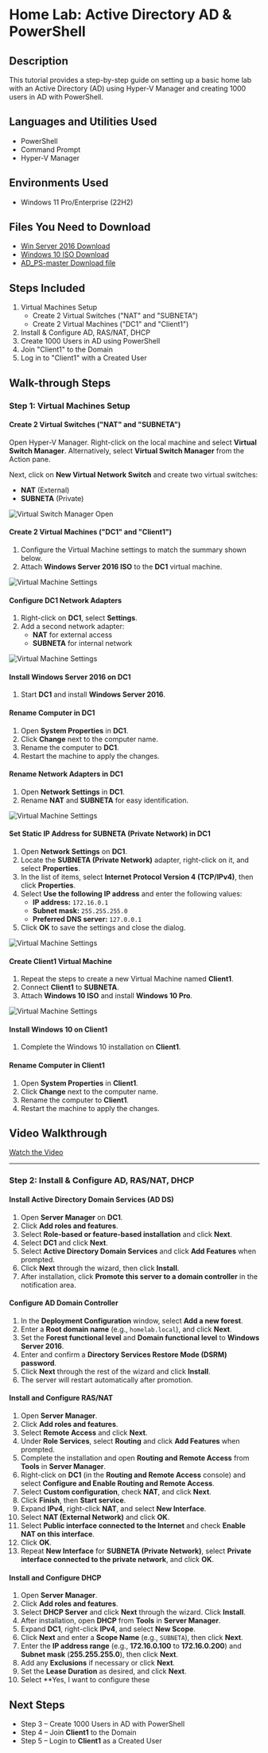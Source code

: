 # Home Lab: Active Directory AD & PowerShell 

## Description
This tutorial provides a step-by-step guide on setting up a basic home lab with an Active Directory (AD) using Hyper-V Manager and creating 1000 users in AD with PowerShell.

## Languages and Utilities Used
- PowerShell
- Command Prompt
- Hyper-V Manager

## Environments Used
- Windows 11 Pro/Enterprise (22H2)

## Files You Need to Download
- [Win Server 2016 Download](https://info.microsoft.com/ww-landing-windows-server-2016.html)
- [Windows 10 ISO Download](https://www.microsoft.com/en-us/software-download/windows10)
- [AD_PS-master Download file](https://github.com/Dakalo-Ndonde15/HomeLab-AD-Powershell/blob/main/AD_PS-master.zip)

## Steps Included
1. Virtual Machines Setup
    - Create 2 Virtual Switches ("NAT" and "SUBNETA")
    - Create 2 Virtual Machines ("DC1" and "Client1")
2. Install & Configure AD, RAS/NAT, DHCP
3. Create 1000 Users in AD using PowerShell
4. Join "Client1" to the Domain
5. Log in to "Client1" with a Created User

## Walk-through Steps

### Step 1: Virtual Machines Setup
#### Create 2 Virtual Switches ("NAT" and "SUBNETA")
Open Hyper-V Manager. Right-click on the local machine and select **Virtual Switch Manager**. Alternatively, select **Virtual Switch Manager** from the Action pane.

Next, click on **New Virtual Network Switch** and create two virtual switches:
- **NAT** (External)
- **SUBNETA** (Private)
  
![Virtual Switch Manager Open](https://imgur.com/6bGexoi.png)

#### Create 2 Virtual Machines ("DC1" and "Client1")
1. Configure the Virtual Machine settings to match the summary shown below.
2. Attach **Windows Server 2016 ISO** to the **DC1** virtual machine.
   
![Virtual Machine Settings](https://imgur.com/ZdZtpFk.png)

#### Configure DC1 Network Adapters
1. Right-click on **DC1**, select **Settings**.
2. Add a second network adapter:
    - **NAT** for external access
    - **SUBNETA** for internal network
      
![Virtual Machine Settings](https://imgur.com/BpG2ZDi.png)

#### Install Windows Server 2016 on DC1
1. Start **DC1** and install **Windows Server 2016**.

#### Rename Computer in DC1
1. Open **System Properties** in **DC1**.
2. Click **Change** next to the computer name.
3. Rename the computer to **DC1**.
4. Restart the machine to apply the changes.

#### Rename Network Adapters in DC1
1. Open **Network Settings** in **DC1**.
2. Rename **NAT** and **SUBNETA** for easy identification.
   
![Virtual Machine Settings](https://imgur.com/6RUafEc.png)

#### Set Static IP Address for SUBNETA (Private Network) in DC1

1. Open **Network Settings** on **DC1**.
2. Locate the **SUBNETA (Private Network)** adapter, right-click on it, and select **Properties**.
3. In the list of items, select **Internet Protocol Version 4 (TCP/IPv4)**, then click **Properties**.
4. Select **Use the following IP address** and enter the following values:
   - **IP address:** `172.16.0.1`
   - **Subnet mask:** `255.255.255.0`
   - **Preferred DNS server:** `127.0.0.1`
5. Click **OK** to save the settings and close the dialog.
   
![Virtual Machine Settings](https://imgur.com/tAnqObi.png)

#### Create Client1 Virtual Machine
1. Repeat the steps to create a new Virtual Machine named **Client1**.
2. Connect **Client1** to **SUBNETA**.
3. Attach **Windows 10 ISO** and install **Windows 10 Pro**.

![Virtual Machine Settings](https://imgur.com/rYM9hiw.png)

#### Install Windows 10 on Client1
1. Complete the Windows 10 installation on **Client1**.

#### Rename Computer in Client1
1. Open **System Properties** in **Client1**.
2. Click **Change** next to the computer name.
3. Rename the computer to **Client1**.
4. Restart the machine to apply the changes.

## Video Walkthrough
[Watch the Video](https://www.youtube.com/watch?v=dQw4w9WgXcQ)

---
### Step 2: Install & Configure AD, RAS/NAT, DHCP

#### Install Active Directory Domain Services (AD DS)
1. Open **Server Manager** on **DC1**.
2. Click **Add roles and features**.
3. Select **Role-based or feature-based installation** and click **Next**.
4. Select **DC1** and click **Next**.
5. Select **Active Directory Domain Services** and click **Add Features** when prompted.
6. Click **Next** through the wizard, then click **Install**.
7. After installation, click **Promote this server to a domain controller** in the notification area.

#### Configure AD Domain Controller
1. In the **Deployment Configuration** window, select **Add a new forest**.
2. Enter a **Root domain name** (e.g., `homelab.local`), and click **Next**.
3. Set the **Forest functional level** and **Domain functional level** to **Windows Server 2016**.
4. Enter and confirm a **Directory Services Restore Mode (DSRM) password**.
5. Click **Next** through the rest of the wizard and click **Install**.
6. The server will restart automatically after promotion.

#### Install and Configure RAS/NAT
1. Open **Server Manager**.
2. Click **Add roles and features**.
3. Select **Remote Access** and click **Next**.
4. Under **Role Services**, select **Routing** and click **Add Features** when prompted.
5. Complete the installation and open **Routing and Remote Access** from **Tools** in **Server Manager**.
6. Right-click on **DC1** (in the **Routing and Remote Access** console) and select **Configure and Enable Routing and Remote Access**.
7. Select **Custom configuration**, check **NAT**, and click **Next**.
8. Click **Finish**, then **Start service**.
9. Expand **IPv4**, right-click **NAT**, and select **New Interface**.
10. Select **NAT (External Network)** and click **OK**.
11. Select **Public interface connected to the Internet** and check **Enable NAT on this interface**.
12. Click **OK**.
13. Repeat **New Interface** for **SUBNETA (Private Network)**, select **Private interface connected to the private network**, and click **OK**.

#### Install and Configure DHCP
1. Open **Server Manager**.
2. Click **Add roles and features**.
3. Select **DHCP Server** and click **Next** through the wizard. Click **Install**.
4. After installation, open **DHCP** from **Tools** in **Server Manager**.
5. Expand **DC1**, right-click **IPv4**, and select **New Scope**.
6. Click **Next** and enter a **Scope Name** (e.g., `SUBNETA`), then click **Next**.
7. Enter the **IP address range** (e.g., **172.16.0.100** to **172.16.0.200**) and **Subnet mask** (**255.255.255.0**), then click **Next**.
8. Add any **Exclusions** if necessary or click **Next**.
9. Set the **Lease Duration** as desired, and click **Next**.
10. Select **Yes, I want to configure these

## Next Steps
- Step 3 – Create 1000 Users in AD with PowerShell
- Step 4 – Join **Client1** to the Domain
- Step 5 – Login to **Client1** as a Created User


